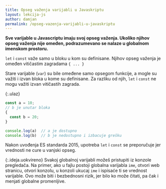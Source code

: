 ```yaml
---
title: Opseg važenja varijabli u Javaskriptu
layout: lekcija-js
author: damjan
permalink: /opseg-vazenja-varijabli-u-javaskriptu
---
```


**Sve varijable u Javascriptu imaju svoj opseg važenja. Ukoliko njihov opseg važenja nije omeđen, podrazumevano se nalaze u globalnom imenskom prostoru.**

`let` i `const` važe samo u bloku u kom su definisane. Njihov opseg važenja je omeđen vitičastim zagradama `{ ... }`

Stare varijable (`var`) su bile omeđene samo opsegom funkcije, a mogle su važiti i izvan bloka u kome su definisane. Za razliku od njih, `let` i `const` ne mogu važiti izvan vitičastih zagrada.

{:.ulaz}
```js
const a = 10;
// b je unutar bloka
{
  const b = 20;
}

console.log(a)  // a je dostupno
console.log(b)  // b je nedostupno i izbacuje grešku
```

Nakon uvođenja ES standarda 2015, upotreba `let` i `const` se preporučuje jer vrednosti ne cure u vanjski opseg.

{:.ideja.uokvireno}
Svakoj globalnoj varijabli možeš pristupiti iz konzole pregledača. Na primer, ako u fajlu postoji globalna varijabla `ime`, otvori web stranicu, otvori konzolu, u konzoli ukucaj `ime` i ispisaće ti se vrednost varijable. Ovo može biti i bezbednosni rizik, jer bilo ko može čitati, pa čak i menjati globalne promenljive.
